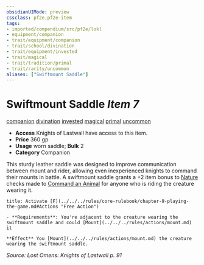 ```yaml
---
obsidianUIMode: preview
cssclass: pf2e,pf2e-item
tags:
- imported/compendium/src/pf2e/lokl
- equipment/companion
- trait/equipment/companion
- trait/school/divination
- trait/equipment/invested
- trait/magical
- trait/tradition/primal
- trait/rarity/uncommon
aliases: ["Swiftmount Saddle"]
---
```

# Swiftmount Saddle *Item 7*  
[companion](companion.md)  [divination](divination.md)  [invested](invested.md)  [magical](magical.md)  [primal](primal.md)  [uncommon](uncommon.md)  

- **Access** Knights of Lastwall have access to this item.
- **Price** 360 gp
- **Usage** worn saddle; **Bulk** 2
- **Category** Companion

This sturdy leather saddle was designed to improve communication between mount and rider, allowing even inexperienced knights to command their mounts in battle. A swiftmount saddle grants a +2 item bonus to [Nature](../../skills.md#Nature) checks made to [Command an Animal](command-an-animal.md) for anyone who is riding the creature wearing it.

```ad-embed-ability
title: Activate [F](../../../rules/core-rulebook/chapter-9-playing-the-game.md#Actions "Free Action")

- **Requirements**: You're adjacent to the creature wearing the swiftmount saddle and could [Mount](../../../rules/actions/mount.md) it

**Effect** You [Mount](../../../rules/actions/mount.md) the creature wearing the swiftmount saddle.
```

*Source: Lost Omens: Knights of Lastwall p. 91*
